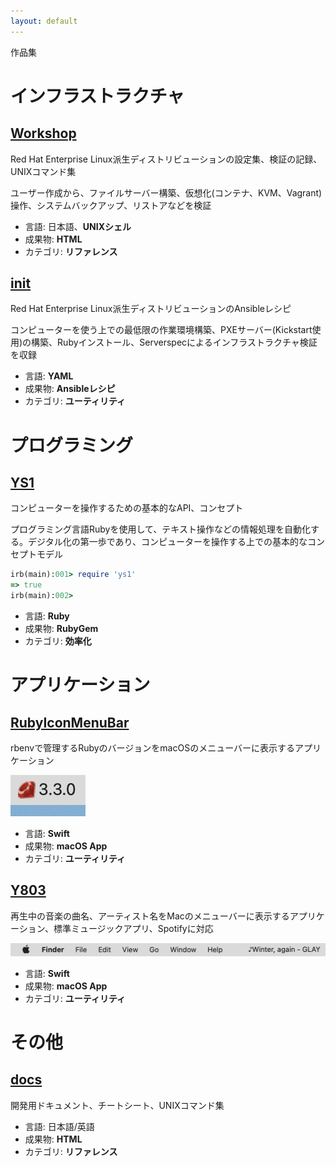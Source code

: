 ```yaml
---
layout: default
---
```


作品集

# インフラストラクチャ

## [Workshop](https://yumayx.github.io/Workshop/)

Red Hat Enterprise Linux派生ディストリビューションの設定集、検証の記録、UNIXコマンド集

ユーザー作成から、ファイルサーバー構築、仮想化(コンテナ、KVM、Vagrant)操作、システムバックアップ、リストアなどを検証

- 言語: 日本語、**UNIXシェル**
- 成果物: **HTML**
- カテゴリ: **リファレンス**

## [init](https://github.com/YumaYX/init)

Red Hat Enterprise Linux派生ディストリビューションのAnsibleレシピ

コンピューターを使う上での最低限の作業環境構築、PXEサーバー(Kickstart使用)の構築、Rubyインストール、Serverspecによるインフラストラクチャ検証を収録

- 言語: **YAML**
- 成果物: **Ansibleレシピ**
- カテゴリ: **ユーティリティ**

# プログラミング

## [YS1](https://yumayx.github.io/YS1/)

コンピューターを操作するための基本的なAPI、コンセプト

プログラミング言語Rubyを使用して、テキスト操作などの情報処理を自動化する。デジタル化の第一歩であり、コンピューターを操作する上での基本的なコンセプトモデル

```ruby
irb(main):001> require 'ys1'
=> true
irb(main):002> 
```

- 言語: **Ruby**
- 成果物: **RubyGem**
- カテゴリ: **効率化**

# アプリケーション

## [RubyIconMenuBar](https://github.com/YumaYX/RubyIconMenuBar)

rbenvで管理するRubyのバージョンをmacOSのメニューバーに表示するアプリケーション

![RubyIconMenuBar](https://github.com/YumaYX/RubyIconMenuBar/blob/main/sample.png?raw=true)

- 言語: **Swift**
- 成果物: **macOS App**
- カテゴリ: **ユーティリティ**

## [Y803](https://github.com/YumaYX/Y803)

再生中の音楽の曲名、アーティスト名をMacのメニューバーに表示するアプリケーション、標準ミュージックアプリ、Spotifyに対応

![Y803](https://github.com/YumaYX/Y803/blob/main/image/ScreenShot.png?raw=true)

- 言語: **Swift**
- 成果物: **macOS App**
- カテゴリ: **ユーティリティ**

# その他

## [docs](https://yumayx.github.io/docs/)

開発用ドキュメント、チートシート、UNIXコマンド集

- 言語: 日本語/英語
- 成果物: **HTML**
- カテゴリ: **リファレンス**
